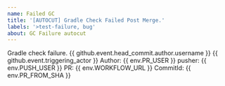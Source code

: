 ```yaml
---
name: Failed GC
title: '[AUTOCUT] Gradle Check Failed Post Merge.'
labels: '>test-failure, bug'
about: GC Failure autocut
---
```


Gradle check failure.
{{ github.event.head_commit.author.username }}
{{ github.event.triggering_actor }}
Author: {{ env.PR_USER }}
pusher: {{ env.PUSH_USER }}
PR: {{ env.WORKFLOW_URL }} 
CommitId: {{ env.PR_FROM_SHA }}
